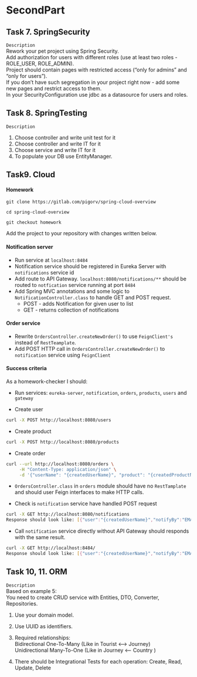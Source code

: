 # SecondPart
## Task 7. SpringSecurity
`Description`\
Rework your pet project using Spring Security. \
Add authorization for users with different roles (use at least two roles - ROLE_USER, ROLE_ADMIN).\
Project should contain pages with restricted access (“only for admins” and “only for users”).\
If you don’t have such segregation in your project right now - add some new pages and restrict access to them.\
In your SecurityConfiguration use jdbc as a datasource for users and roles.

## Task 8. SpringTesting
`Description`
1.	Choose controller and write unit test for it
2.	Choose controller and write IT for it
3.	Choose service and write IT for it
4. To populate your DB use EntityManager.

## Task9. Cloud
#### Homework
`git clone https://gitlab.com/pigorv/spring-cloud-overview`

`cd spring-cloud-overview`

`git checkout homework`

Add the project to your repository with changes written below.
#### Notification server
* Run service at `localhost:8484`
* Notification service should be registered in Eureka Server with `notifications` service id
* Add route to API Gateway. `localhost:8080/notifications/**` should be routed to `notfication` service running at port `8484` 
* Add Spring MVC annotations and some logic to `NotificationController.class` to handle GET and POST request.
    * POST - adds Notification for given user to list  
    * GET - returns collection of notifications  

#### Order service
* Rewrite `OrdersController.createNewOrder()` to use `FeignClient's` instead of `RestTeamplate`.
* Add POST HTTP call in `OrdersController.createNewOrder()` to `notification` service using `FeignClient`

#### Success criteria
As a homework-checker I should:

* Run services: `eureka-server`, `notification`, `orders`, `products`, `users` and `gateway`

* Create user 
``` bash
curl -X POST http://localhost:8080/users
```
* Create product 
``` bash
curl -X POST http://localhost:8080/products
```
* Create order 
``` bash
curl --url http://localhost:8080/orders \
     -H "Content-Type: application/json" \
     -d '{"userName": "{сreatedUserName}", "product": "{сreatedProductName}"}'
```
* `OrdersController.class` in `orders` module should have no `RestTamplate` and should user Feign interfaces to make HTTP calls.

* Check is `notification` service have handled POST request
``` bash
curl -X GET http://localhost:8080/notifications
Response should look like: [{"user":"{сreatedUserName}","notifyBy":"EMAIL"}]%  
```

 * Call `notification` service directly without API Gateway should responds with the same result.
``` bash
curl -X GET http://localhost:8484/
Response should look like: [{"user":"{сreatedUserName}","notifyBy":"EMAIL"}]%  
```

## Task 10, 11. ORM
`Description`\
Based on example 5:\
You need to create CRUD service with Entities, DTO, Converter, Repositories. 

1. Use your domain model.
2. Use UUID as identifiers.

3. Required relationships: \
Bidirectional  One-To-Many (Like in Tourist <--> Journey)\
Unidirectional Many-To-One (Like in Journey <-- Country )

4. There should be Integrational Tests for each operation: Create, Read, Update, Delete
